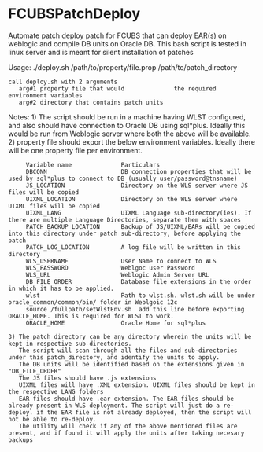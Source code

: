 # FCUBSPatchDeploy
Automate patch deploy patch for FCUBS that can deploy EAR(s) on weblogic and compile DB units on Oracle DB.
This bash script is tested in linux server and is meant for silent installation of patches

Usage:
./deploy.sh /path/to/property/file.prop /path/to/patch_directory

    call deploy.sh with 2 arguments
       arg#1 property file that would              the required environment variables
	   arg#2 directory that contains patch units

Notes:
    1) The script should be run in a machine having WLST configured, and also should have connection to Oracle DB using sql*plus.
       Ideally this would be run from Weblogic server where both the above will be available.
    2) property file should export the below environment variables. Ideally there will be one property file per environment.
	          
		 Variable name              Particulars
		 DBCONN                     DB connection properties that will be used by sql*plus to connect to DB (usually user/password@tnsname)
		 JS_LOCATION                Directory on the WLS server where JS files will be copied
		 UIXML_LOCATION             Directory on the WLS server where UIXML files will be copied
		 UIXML_LANG                 UIXML Language sub-directory(ies). If there are multiple Language Directories, separate them with spaces
		 PATCH_BACKUP_LOCATION      Backup of JS/UIXML/EARs will be copied into this directory under patch sub-directory, before applying the patch
		 PATCH_LOG_LOCATION         A log file will be written in this directory
		 WLS_USERNAME               User Name to connect to WLS
		 WLS_PASSWORD               Weblgoc user Password
		 WLS_URL                    Weblogic Admin Server URL
		 DB_FILE_ORDER              Database file extensions in the order in which it has to be applied.
		 wlst                       Path to wlst.sh. wlst.sh will be under oracle_common/common/bin/ folder in Weblgoic 12c
		 source /fullpath/setWlstEnv.sh  add this line before exporting ORACLE_HOME. This is required for WLST to work.
		 ORACLE_HOME                Oracle Home for sql*plus
		 
	3) The patch_directory can be any directory wherein the units will be kept in respective sub-directories.
	   The script will scan through all the files and sub-directories under this patch_directory, and identify the units to apply.
	   The DB units will be identified based on the extensions given in "DB_FILE_ORDER"
	   The JS files should have .js extensions
	   UIXML files will have .XML extension. UIXML files should be kept in the respective LANG folders
	   EAR files should have .ear extension. The EAR files should be already present in WLS deployment. The script will just do a re-deploy. if the EAR file is not already deployed, then the script will not be able to re-deploy.
       The utility will check if any of the above mentioned files are present, and if found it will apply the units after taking necesary backups
	   